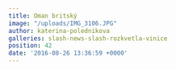 ```yaml
---
title: Oman britský
image: "/uploads/IMG_3106.JPG"
author: katerina-polednikova
galleries: slash-news-slash-rozkvetla-vinice
position: 42
date: '2016-08-26 13:36:59 +0000'
---
```

